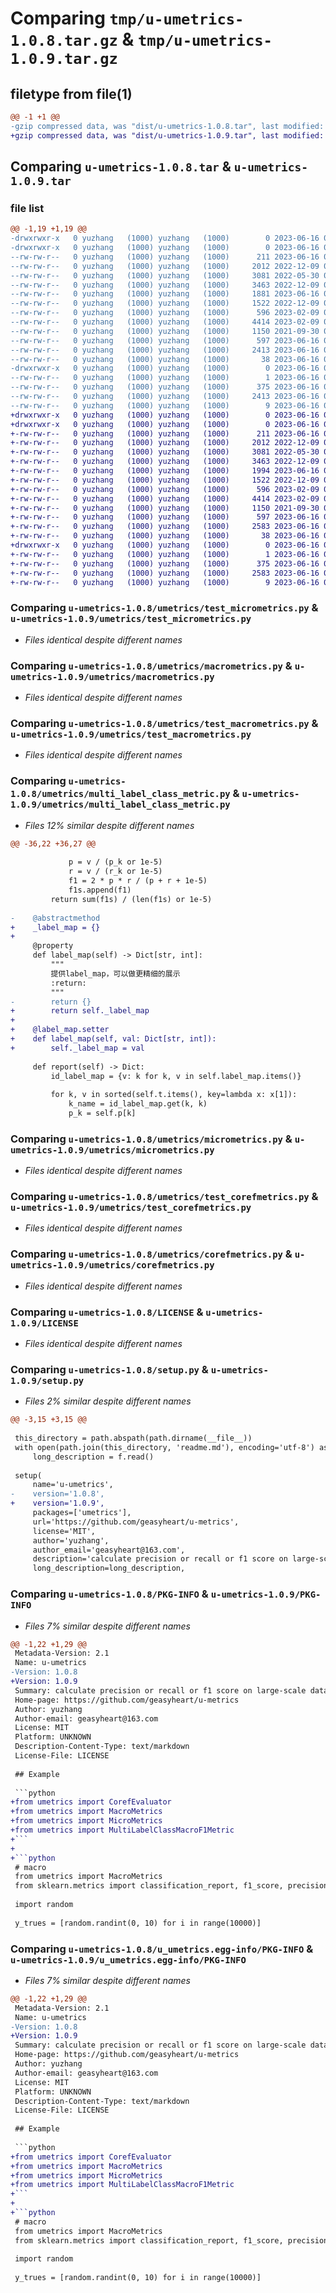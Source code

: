 # Comparing `tmp/u-umetrics-1.0.8.tar.gz` & `tmp/u-umetrics-1.0.9.tar.gz`

## filetype from file(1)

```diff
@@ -1 +1 @@
-gzip compressed data, was "dist/u-umetrics-1.0.8.tar", last modified: Fri Jun 16 08:27:36 2023, max compression
+gzip compressed data, was "dist/u-umetrics-1.0.9.tar", last modified: Fri Jun 16 08:49:56 2023, max compression
```

## Comparing `u-umetrics-1.0.8.tar` & `u-umetrics-1.0.9.tar`

### file list

```diff
@@ -1,19 +1,19 @@
-drwxrwxr-x   0 yuzhang   (1000) yuzhang   (1000)        0 2023-06-16 08:27:36.000000 u-umetrics-1.0.8/
-drwxrwxr-x   0 yuzhang   (1000) yuzhang   (1000)        0 2023-06-16 08:27:36.000000 u-umetrics-1.0.8/umetrics/
--rw-rw-r--   0 yuzhang   (1000) yuzhang   (1000)      211 2023-06-16 08:26:51.000000 u-umetrics-1.0.8/umetrics/__init__.py
--rw-rw-r--   0 yuzhang   (1000) yuzhang   (1000)     2012 2022-12-09 05:56:16.000000 u-umetrics-1.0.8/umetrics/test_micrometrics.py
--rw-rw-r--   0 yuzhang   (1000) yuzhang   (1000)     3081 2022-05-30 03:55:51.000000 u-umetrics-1.0.8/umetrics/macrometrics.py
--rw-rw-r--   0 yuzhang   (1000) yuzhang   (1000)     3463 2022-12-09 02:59:47.000000 u-umetrics-1.0.8/umetrics/test_macrometrics.py
--rw-rw-r--   0 yuzhang   (1000) yuzhang   (1000)     1881 2023-06-16 08:26:51.000000 u-umetrics-1.0.8/umetrics/multi_label_class_metric.py
--rw-rw-r--   0 yuzhang   (1000) yuzhang   (1000)     1522 2022-12-09 02:57:10.000000 u-umetrics-1.0.8/umetrics/micrometrics.py
--rw-rw-r--   0 yuzhang   (1000) yuzhang   (1000)      596 2023-02-09 06:05:07.000000 u-umetrics-1.0.8/umetrics/test_corefmetrics.py
--rw-rw-r--   0 yuzhang   (1000) yuzhang   (1000)     4414 2023-02-09 06:03:29.000000 u-umetrics-1.0.8/umetrics/corefmetrics.py
--rw-rw-r--   0 yuzhang   (1000) yuzhang   (1000)     1150 2021-09-30 08:10:24.000000 u-umetrics-1.0.8/LICENSE
--rw-rw-r--   0 yuzhang   (1000) yuzhang   (1000)      597 2023-06-16 08:26:51.000000 u-umetrics-1.0.8/setup.py
--rw-rw-r--   0 yuzhang   (1000) yuzhang   (1000)     2413 2023-06-16 08:27:36.000000 u-umetrics-1.0.8/PKG-INFO
--rw-rw-r--   0 yuzhang   (1000) yuzhang   (1000)       38 2023-06-16 08:27:36.000000 u-umetrics-1.0.8/setup.cfg
-drwxrwxr-x   0 yuzhang   (1000) yuzhang   (1000)        0 2023-06-16 08:27:36.000000 u-umetrics-1.0.8/u_umetrics.egg-info/
--rw-rw-r--   0 yuzhang   (1000) yuzhang   (1000)        1 2023-06-16 08:27:36.000000 u-umetrics-1.0.8/u_umetrics.egg-info/dependency_links.txt
--rw-rw-r--   0 yuzhang   (1000) yuzhang   (1000)      375 2023-06-16 08:27:36.000000 u-umetrics-1.0.8/u_umetrics.egg-info/SOURCES.txt
--rw-rw-r--   0 yuzhang   (1000) yuzhang   (1000)     2413 2023-06-16 08:27:36.000000 u-umetrics-1.0.8/u_umetrics.egg-info/PKG-INFO
--rw-rw-r--   0 yuzhang   (1000) yuzhang   (1000)        9 2023-06-16 08:27:36.000000 u-umetrics-1.0.8/u_umetrics.egg-info/top_level.txt
+drwxrwxr-x   0 yuzhang   (1000) yuzhang   (1000)        0 2023-06-16 08:49:56.000000 u-umetrics-1.0.9/
+drwxrwxr-x   0 yuzhang   (1000) yuzhang   (1000)        0 2023-06-16 08:49:56.000000 u-umetrics-1.0.9/umetrics/
+-rw-rw-r--   0 yuzhang   (1000) yuzhang   (1000)      211 2023-06-16 08:26:51.000000 u-umetrics-1.0.9/umetrics/__init__.py
+-rw-rw-r--   0 yuzhang   (1000) yuzhang   (1000)     2012 2022-12-09 05:56:16.000000 u-umetrics-1.0.9/umetrics/test_micrometrics.py
+-rw-rw-r--   0 yuzhang   (1000) yuzhang   (1000)     3081 2022-05-30 03:55:51.000000 u-umetrics-1.0.9/umetrics/macrometrics.py
+-rw-rw-r--   0 yuzhang   (1000) yuzhang   (1000)     3463 2022-12-09 02:59:47.000000 u-umetrics-1.0.9/umetrics/test_macrometrics.py
+-rw-rw-r--   0 yuzhang   (1000) yuzhang   (1000)     1994 2023-06-16 08:49:41.000000 u-umetrics-1.0.9/umetrics/multi_label_class_metric.py
+-rw-rw-r--   0 yuzhang   (1000) yuzhang   (1000)     1522 2022-12-09 02:57:10.000000 u-umetrics-1.0.9/umetrics/micrometrics.py
+-rw-rw-r--   0 yuzhang   (1000) yuzhang   (1000)      596 2023-02-09 06:05:07.000000 u-umetrics-1.0.9/umetrics/test_corefmetrics.py
+-rw-rw-r--   0 yuzhang   (1000) yuzhang   (1000)     4414 2023-02-09 06:03:29.000000 u-umetrics-1.0.9/umetrics/corefmetrics.py
+-rw-rw-r--   0 yuzhang   (1000) yuzhang   (1000)     1150 2021-09-30 08:10:24.000000 u-umetrics-1.0.9/LICENSE
+-rw-rw-r--   0 yuzhang   (1000) yuzhang   (1000)      597 2023-06-16 08:49:41.000000 u-umetrics-1.0.9/setup.py
+-rw-rw-r--   0 yuzhang   (1000) yuzhang   (1000)     2583 2023-06-16 08:49:56.000000 u-umetrics-1.0.9/PKG-INFO
+-rw-rw-r--   0 yuzhang   (1000) yuzhang   (1000)       38 2023-06-16 08:49:56.000000 u-umetrics-1.0.9/setup.cfg
+drwxrwxr-x   0 yuzhang   (1000) yuzhang   (1000)        0 2023-06-16 08:49:56.000000 u-umetrics-1.0.9/u_umetrics.egg-info/
+-rw-rw-r--   0 yuzhang   (1000) yuzhang   (1000)        1 2023-06-16 08:49:55.000000 u-umetrics-1.0.9/u_umetrics.egg-info/dependency_links.txt
+-rw-rw-r--   0 yuzhang   (1000) yuzhang   (1000)      375 2023-06-16 08:49:55.000000 u-umetrics-1.0.9/u_umetrics.egg-info/SOURCES.txt
+-rw-rw-r--   0 yuzhang   (1000) yuzhang   (1000)     2583 2023-06-16 08:49:55.000000 u-umetrics-1.0.9/u_umetrics.egg-info/PKG-INFO
+-rw-rw-r--   0 yuzhang   (1000) yuzhang   (1000)        9 2023-06-16 08:49:55.000000 u-umetrics-1.0.9/u_umetrics.egg-info/top_level.txt
```

### Comparing `u-umetrics-1.0.8/umetrics/test_micrometrics.py` & `u-umetrics-1.0.9/umetrics/test_micrometrics.py`

 * *Files identical despite different names*

### Comparing `u-umetrics-1.0.8/umetrics/macrometrics.py` & `u-umetrics-1.0.9/umetrics/macrometrics.py`

 * *Files identical despite different names*

### Comparing `u-umetrics-1.0.8/umetrics/test_macrometrics.py` & `u-umetrics-1.0.9/umetrics/test_macrometrics.py`

 * *Files identical despite different names*

### Comparing `u-umetrics-1.0.8/umetrics/multi_label_class_metric.py` & `u-umetrics-1.0.9/umetrics/multi_label_class_metric.py`

 * *Files 12% similar despite different names*

```diff
@@ -36,22 +36,27 @@
 
             p = v / (p_k or 1e-5)
             r = v / (r_k or 1e-5)
             f1 = 2 * p * r / (p + r + 1e-5)
             f1s.append(f1)
         return sum(f1s) / (len(f1s) or 1e-5)
 
-    @abstractmethod
+    _label_map = {}
+
     @property
     def label_map(self) -> Dict[str, int]:
         """
         提供label_map，可以做更精细的展示
         :return:
         """
-        return {}
+        return self._label_map
+
+    @label_map.setter
+    def label_map(self, val: Dict[str, int]):
+        self._label_map = val
 
     def report(self) -> Dict:
         id_label_map = {v: k for k, v in self.label_map.items()}
 
         for k, v in sorted(self.t.items(), key=lambda x: x[1]):
             k_name = id_label_map.get(k, k)
             p_k = self.p[k]
```

### Comparing `u-umetrics-1.0.8/umetrics/micrometrics.py` & `u-umetrics-1.0.9/umetrics/micrometrics.py`

 * *Files identical despite different names*

### Comparing `u-umetrics-1.0.8/umetrics/test_corefmetrics.py` & `u-umetrics-1.0.9/umetrics/test_corefmetrics.py`

 * *Files identical despite different names*

### Comparing `u-umetrics-1.0.8/umetrics/corefmetrics.py` & `u-umetrics-1.0.9/umetrics/corefmetrics.py`

 * *Files identical despite different names*

### Comparing `u-umetrics-1.0.8/LICENSE` & `u-umetrics-1.0.9/LICENSE`

 * *Files identical despite different names*

### Comparing `u-umetrics-1.0.8/setup.py` & `u-umetrics-1.0.9/setup.py`

 * *Files 2% similar despite different names*

```diff
@@ -3,15 +3,15 @@
 
 this_directory = path.abspath(path.dirname(__file__))
 with open(path.join(this_directory, 'readme.md'), encoding='utf-8') as f:
     long_description = f.read()
 
 setup(
     name='u-umetrics',
-    version='1.0.8',
+    version='1.0.9',
     packages=['umetrics'],
     url='https://github.com/geasyheart/u-metrics',
     license='MIT',
     author='yuzhang',
     author_email='geasyheart@163.com',
     description='calculate precision or recall or f1 score on large-scale datasets',
     long_description=long_description,
```

### Comparing `u-umetrics-1.0.8/PKG-INFO` & `u-umetrics-1.0.9/PKG-INFO`

 * *Files 7% similar despite different names*

```diff
@@ -1,22 +1,29 @@
 Metadata-Version: 2.1
 Name: u-umetrics
-Version: 1.0.8
+Version: 1.0.9
 Summary: calculate precision or recall or f1 score on large-scale datasets
 Home-page: https://github.com/geasyheart/u-metrics
 Author: yuzhang
 Author-email: geasyheart@163.com
 License: MIT
 Platform: UNKNOWN
 Description-Content-Type: text/markdown
 License-File: LICENSE
 
 ## Example
 
 ```python
+from umetrics import CorefEvaluator
+from umetrics import MacroMetrics
+from umetrics import MicroMetrics
+from umetrics import MultiLabelClassMacroF1Metric 
+```
+
+```python
 # macro
 from umetrics import MacroMetrics
 from sklearn.metrics import classification_report, f1_score, precision_score, recall_score
 
 import random
 
 y_trues = [random.randint(0, 10) for i in range(10000)]
```

### Comparing `u-umetrics-1.0.8/u_umetrics.egg-info/PKG-INFO` & `u-umetrics-1.0.9/u_umetrics.egg-info/PKG-INFO`

 * *Files 7% similar despite different names*

```diff
@@ -1,22 +1,29 @@
 Metadata-Version: 2.1
 Name: u-umetrics
-Version: 1.0.8
+Version: 1.0.9
 Summary: calculate precision or recall or f1 score on large-scale datasets
 Home-page: https://github.com/geasyheart/u-metrics
 Author: yuzhang
 Author-email: geasyheart@163.com
 License: MIT
 Platform: UNKNOWN
 Description-Content-Type: text/markdown
 License-File: LICENSE
 
 ## Example
 
 ```python
+from umetrics import CorefEvaluator
+from umetrics import MacroMetrics
+from umetrics import MicroMetrics
+from umetrics import MultiLabelClassMacroF1Metric 
+```
+
+```python
 # macro
 from umetrics import MacroMetrics
 from sklearn.metrics import classification_report, f1_score, precision_score, recall_score
 
 import random
 
 y_trues = [random.randint(0, 10) for i in range(10000)]
```

